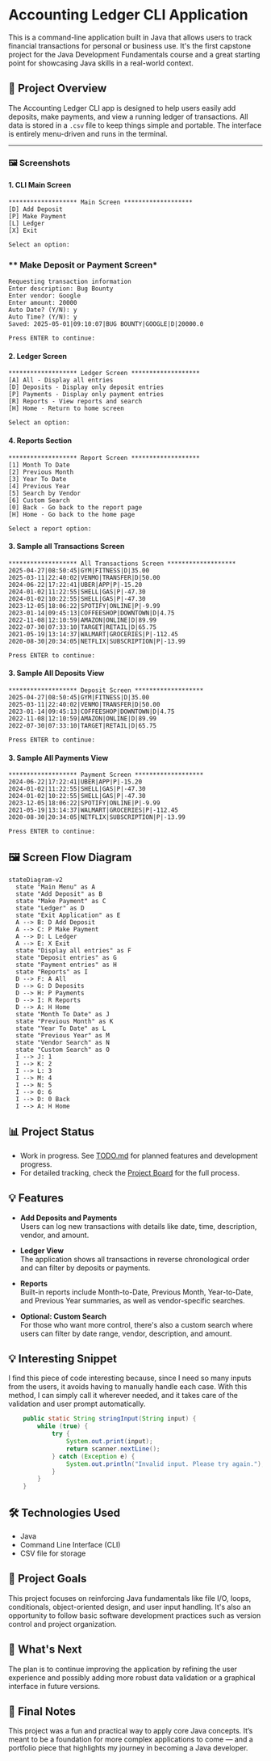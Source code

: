 # Accounting Ledger CLI Application

This is a command-line application built in Java that allows users to track financial transactions for personal or business use. It's the first capstone project for the Java Development Fundamentals course and a great starting point for showcasing Java skills in a real-world context.

## 📌 Project Overview
The Accounting Ledger CLI app is designed to help users easily add deposits, make payments, and view a running ledger of transactions. All data is stored in a `.csv` file to keep things simple and portable. The interface is entirely menu-driven and runs in the terminal.

---

### 🖼️ Screenshots

#### 1. **CLI Main Screen**

```text
******************* Main Screen *******************
[D] Add Deposit
[P] Make Payment
[L] Ledger
[X] Exit

Select an option:
```
### ** Make Deposit or Payment Screen*
```text
Requesting transaction information
Enter description: Bug Bounty
Enter vendor: Google
Enter amount: 20000
Auto Date? (Y/N): y
Auto Time? (Y/N): y
Saved: 2025-05-01|09:10:07|BUG BOUNTY|GOOGLE|D|20000.0

Press ENTER to continue: 
```

#### 2. **Ledger Screen**

```text
******************* Ledger Screen *******************
[A] All - Display all entries
[D] Deposits - Display only deposit entries
[P] Payments - Display only payment entries
[R] Reports - View reports and search
[H] Home - Return to home screen

Select an option:
```

#### 4. **Reports Section**

```text
******************* Report Screen *******************
[1] Month To Date
[2] Previous Month
[3] Year To Date
[4] Previous Year
[5] Search by Vendor
[6] Custom Search
[0] Back - Go back to the report page
[H] Home - Go back to the home page

Select a report option:
```

#### 3. **Sample all Transactions Screen**

```text
******************* All Transactions Screen *******************
2025-04-27|08:50:45|GYM|FITNESS|D|35.00
2025-03-11|22:40:02|VENMO|TRANSFER|D|50.00
2024-06-22|17:22:41|UBER|APP|P|-15.20
2024-01-02|11:22:55|SHELL|GAS|P|-47.30
2024-01-02|10:22:55|SHELL|GAS|P|-47.30
2023-12-05|18:06:22|SPOTIFY|ONLINE|P|-9.99
2023-01-14|09:45:13|COFFEESHOP|DOWNTOWN|D|4.75
2022-11-08|12:10:59|AMAZON|ONLINE|D|89.99
2022-07-30|07:33:10|TARGET|RETAIL|D|65.75
2021-05-19|13:14:37|WALMART|GROCERIES|P|-112.45
2020-08-30|20:34:05|NETFLIX|SUBSCRIPTION|P|-13.99

Press ENTER to continue: 
```

#### 3. **Sample All Deposits View**

```text
******************* Deposit Screen *******************
2025-04-27|08:50:45|GYM|FITNESS|D|35.00
2025-03-11|22:40:02|VENMO|TRANSFER|D|50.00
2023-01-14|09:45:13|COFFEESHOP|DOWNTOWN|D|4.75
2022-11-08|12:10:59|AMAZON|ONLINE|D|89.99
2022-07-30|07:33:10|TARGET|RETAIL|D|65.75

Press ENTER to continue:
```

#### 3. **Sample All Payments View**

```text
******************* Payment Screen *******************
2024-06-22|17:22:41|UBER|APP|P|-15.20
2024-01-02|11:22:55|SHELL|GAS|P|-47.30
2024-01-02|10:22:55|SHELL|GAS|P|-47.30
2023-12-05|18:06:22|SPOTIFY|ONLINE|P|-9.99
2021-05-19|13:14:37|WALMART|GROCERIES|P|-112.45
2020-08-30|20:34:05|NETFLIX|SUBSCRIPTION|P|-13.99

Press ENTER to continue:
```

## 🖼️ Screen Flow Diagram

```mermaid
stateDiagram-v2
  state "Main Menu" as A
  state "Add Deposit" as B
  state "Make Payment" as C
  state "Ledger" as D
  state "Exit Application" as E
  A --> B: D Add Deposit
  A --> C: P Make Payment
  A --> D: L Ledger
  A --> E: X Exit
  state "Display all entries" as F
  state "Deposit entries" as G
  state "Payment entries" as H
  state "Reports" as I
  D --> F: A All
  D --> G: D Deposits
  D --> H: P Payments
  D --> I: R Reports
  D --> A: H Home
  state "Month To Date" as J
  state "Previous Month" as K
  state "Year To Date" as L
  state "Previous Year" as M
  state "Vendor Search" as N
  state "Custom Search" as O
  I --> J: 1
  I --> K: 2
  I --> L: 3
  I --> M: 4
  I --> N: 5
  I --> O: 6
  I --> D: 0 Back
  I --> A: H Home
```

## 📊 Project Status

- Work in progress. See [TODO.md](TODO.md) for planned features and development progress.
- For detailed tracking, check the [Project Board](https://github.com/users/paulofranklins2/projects/2/views/1) for the full process.

## 💡 Features

- **Add Deposits and Payments**  
  Users can log new transactions with details like date, time, description, vendor, and amount.

- **Ledger View**  
  The application shows all transactions in reverse chronological order and can filter by deposits or payments.

- **Reports**  
  Built-in reports include Month-to-Date, Previous Month, Year-to-Date, and Previous Year summaries, as well as vendor-specific searches.

- **Optional: Custom Search**  
  For those who want more control, there's also a custom search where users can filter by date range, vendor, description, and amount.

## 💡 Interesting Snippet

I find this piece of code interesting because, since I need so many inputs from the users, it avoids having to manually handle each case. With this method, I can simply call it wherever needed, and it takes care of the validation and user prompt automatically.

```java
    public static String stringInput(String input) {
        while (true) {
            try {
                System.out.print(input);
                return scanner.nextLine();
            } catch (Exception e) {
                System.out.println("Invalid input. Please try again.");
            }
        }
    }
```

## 🛠️ Technologies Used

- Java
- Command Line Interface (CLI)
- CSV file for storage

## 🚀 Project Goals

This project focuses on reinforcing Java fundamentals like file I/O, loops, conditionals, object-oriented design, and user input handling. It's also an opportunity to follow basic software development practices such as version control and project organization.

## 🎯 What's Next

The plan is to continue improving the application by refining the user experience and possibly adding more robust data validation or a graphical interface in future versions.

## 🙌 Final Notes

This project was a fun and practical way to apply core Java concepts. It’s meant to be a foundation for more complex applications to come — and a portfolio piece that highlights my journey in becoming a Java developer.
